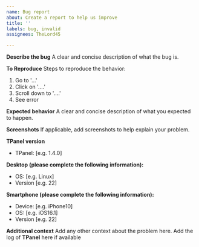 ```yaml
---
name: Bug report
about: Create a report to help us improve
title: ''
labels: bug, invalid
assignees: TheLord45

---
```


**Describe the bug**
A clear and concise description of what the bug is.

**To Reproduce**
Steps to reproduce the behavior:
1. Go to '...'
2. Click on '....'
3. Scroll down to '....'
4. See error

**Expected behavior**
A clear and concise description of what you expected to happen.

**Screenshots**
If applicable, add screenshots to help explain your problem.

**TPanel version**
 - TPanel: [e.g. 1.4.0]

**Desktop (please complete the following information):**
 - OS: [e.g. Linux]
 - Version [e.g. 22]

**Smartphone (please complete the following information):**
 - Device: [e.g. iPhone10]
 - OS: [e.g. iOS16.1]
 - Version [e.g. 22]

**Additional context**
Add any other context about the problem here.
Add the log of **TPanel** here if available
